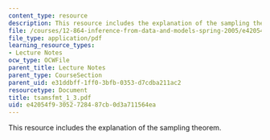 ```yaml
---
content_type: resource
description: This resource includes the explanation of the sampling theorem.
file: /courses/12-864-inference-from-data-and-models-spring-2005/e42054f93052728487cb0d3a711564ea_tsamsfmt_1_3.pdf
file_type: application/pdf
learning_resource_types:
- Lecture Notes
ocw_type: OCWFile
parent_title: Lecture Notes
parent_type: CourseSection
parent_uid: e31ddbff-1ff0-3bfb-0353-d7cdba211ac2
resourcetype: Document
title: tsamsfmt_1_3.pdf
uid: e42054f9-3052-7284-87cb-0d3a711564ea
---
```

This resource includes the explanation of the sampling theorem.

